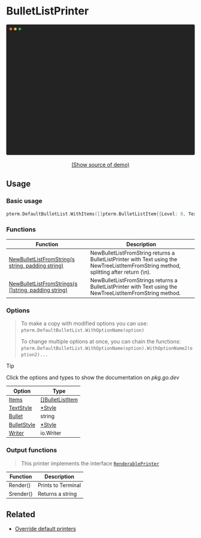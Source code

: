 # BulletListPrinter

<!--
Replace all of the following strings with the current printer.
        bulletlist BulletList BulletListPrinter DefaultBulletList
-->

![BulletListPrinter Example](https://raw.githubusercontent.com/pterm/pterm/master/_examples/bulletlist/animation.svg)

<p align="center"><a href="https://github.com/gemini/pterm/blob/master/_examples/bulletlist/main.go" target="_blank">(Show source of demo)</a></p>

## Usage

### Basic usage

```go
pterm.DefaultBulletList.WithItems([]pterm.BulletListItem{{Level: 0, Text: "Level 0"}}).Render()
```

### Functions

| Function                                                                                                                                   | Description                                                                                                                            |
| ------------------------------------------------------------------------------------------------------------------------------------------ | -------------------------------------------------------------------------------------------------------------------------------------- |
| [NewBulletListFromString(s string, padding string)](https://pkg.go.dev/github.com/gemini/pterm#TemplatePrinter.NewBulletListFromString)     | NewBulletListFromString returns a BulletListPrinter with Text using the NewTreeListItemFromString method, splitting after return (\n). |
| [NewBulletListFromStrings(s []string, padding string)](https://pkg.go.dev/github.com/gemini/pterm#TemplatePrinter.NewBulletListFromStrings) | NewBulletListFromStrings returns a BulletListPrinter with Text using the NewTreeListItemFromString method.                             |

### Options

> To make a copy with modified options you can use:
> `pterm.DefaultBulletList.WithOptionName(option)`
>
> To change multiple options at once, you can chain the functions:
> `pterm.DefaultBulletList.WithOptionName(option).WithOptionName2(option2)...`

> [!TIP]
> Click the options and types to show the documentation on _pkg.go.dev_

| Option                                                                                     | Type                                                                         |
| ------------------------------------------------------------------------------------------ | ---------------------------------------------------------------------------- |
| [Items](https://pkg.go.dev/github.com/gemini/pterm#BulletListPrinter.WithItems)             | [[]BulletListItem](https://pkg.go.dev/github.com/gemini/pterm#BulletListItem) |
| [TextStyle](https://pkg.go.dev/github.com/gemini/pterm#BulletListPrinter.WithTextStyle)     | [\*Style](https://pkg.go.dev/github.com/gemini/pterm#Style)                   |
| [Bullet](https://pkg.go.dev/github.com/gemini/pterm#BulletListPrinter.WithBullet)           | string                                                                       |
| [BulletStyle](https://pkg.go.dev/github.com/gemini/pterm#BulletListPrinter.WithBulletStyle) | [\*Style](https://pkg.go.dev/github.com/gemini/pterm#Style)                   |
| [Writer](https://pkg.go.dev/github.com/gemini/pterm#BulletListPrinter.WithWriter)           | io.Writer                                                                    |

### Output functions

<!-- Remove comment of the correct interface -->

<!--
> This printer implements the interface [`TextPrinter`](https://github.com/gemini/pterm/blob/master/interface_text_printer.go)

|Function|Description|
|------|---------|
|Sprint(a ...interface{})|Returns a string|
|Sprintln(a ...interface{})|Returns a string with a new line at the end|
|Sprintf(format string, a ...interface{})|Returns a string, formatted according to a format specifier|
|Print(a ...interface{})|Prints to the terminal|
|Println(a ...interface{})|Prints to the terminal with a new line at the end|
|Printf(format string, a ...interface{})|Prints to the terminal, formatted according to a format specifier|
-->

> This printer implements the interface [`RenderablePrinter`](https://github.com/gemini/pterm/blob/master/interface_renderable_printer.go)

| Function  | Description        |
| --------- | ------------------ |
| Render()  | Prints to Terminal |
| Srender() | Returns a string   |

<!--
> This printer implements the interface [`LivePrinter`](https://github.com/gemini/pterm/blob/master/interface_live_printer.go)

|Function|Description|
|------|---------|
|Start()|Returns itself and possible errors|
|Stop()|Returns itself and possible errors|
|GenericStart()|Returns the started LivePrinter and possible errors|
|GenericStop()|Returns the stopped LivePrinter and possible errors|

> [!NOTE]
> The generic start and stop methods are only used to implement the printer into the interface.
> Use the normal `Start()` and `Stop()` methods if possible.
-->

## Related

- [Override default printers](docs/customizing/override-default-printer.md)
